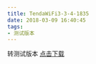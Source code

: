 ```yaml
---
title: TendaWiFi3-3-4-1835
date: 2018-03-09 16:40:45
tags:
- 测试版本 
---
```

 转测试版本
[点击下载](itms-services://?action=download-manifest&url=https://tendatechnology.github.io/packages/3.3.4.1835/manifest.plist)
